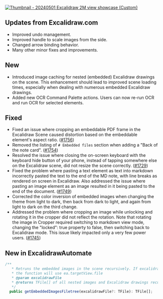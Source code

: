 
[![Thumbnail - 20240501 Excalidraw 2M view showcase (Custom)](https://github.com/zsviczian/obsidian-excalidraw-plugin/assets/14358394/da34bb33-7610-45e6-b36f-cb7a02a9141b)](https://youtu.be/P_Q6avJGoWI)

## Updates from Excalidraw.com
- Improved undo management.
- Improved handle to scale images from the side.
- Changed arrow binding behavior.
- Many other minor fixes and improvements.

## New
- Introduced image caching for nested (embedded) Excalidraw drawings on the scene. This enhancement should lead to improved scene loading times, especially when dealing with numerous embedded Excalidraw drawings.
- Added new OCR Command Palette actions. Users can now re-run OCR and run OCR for selected elements.

## Fixed
- Fixed an issue where cropping an embeddable PDF frame in the Excalidraw Scene caused distortion based on the embeddable element's aspect ratio. ([#1756](https://github.com/zsviczian/obsidian-excalidraw-plugin/issues/1756))
- Removed the listing of `# Embedded files` section when adding a "Back of the note card". ([#1754](https://github.com/zsviczian/obsidian-excalidraw-plugin/issues/1754))
- Resolved the issue where closing the on-screen keyboard with the keyboard hide button of your phone, instead of tapping somewhere else on the Excalidraw scene, did not resize the scene correctly. ([#1729](https://github.com/zsviczian/obsidian-excalidraw-plugin/issues/1729))
- Fixed the problem where pasting a text element as text into markdown incorrectly pasted the text to the end of the MD note, with line breaks as rendered on screen in Excalidraw. Also addressed the issue where pasting an image element as an image resulted in it being pasted to the end of the document. ([#1749](https://github.com/zsviczian/obsidian-excalidraw-plugin/issues/1749))
- Corrected the color inversion of embedded images when changing the theme from light to dark, then back from dark to light, and again from light to dark on the third change.
- Addressed the problem where cropping an image while unlocking and rotating it in the cropper did not reflect the rotation. Note that rotating the image in Cropper required switching to markdown view mode, changing the "locked": true property to false, then switching back to Excalidraw mode. This issue likely impacted only a very few power users. ([#1745](https://github.com/zsviczian/obsidian-excalidraw-plugin/issues/1745))

## New in ExcalidrawAutomate
```ts
/**
   * Retruns the embedded images in the scene recursively. If excalidrawFile is not provided, 
   * the function will use ea.targetView.file
   * @param excalidrawFile 
   * @returns TFile[] of all nested images and Excalidraw drawings recursively
   */
  public getEmbeddedImagesFiletree(excalidrawFile?: TFile): TFile[];
```
